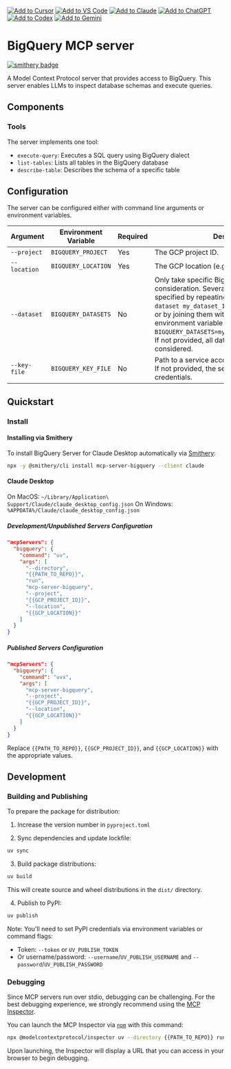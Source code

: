 [![Add to Cursor](https://fastmcp.me/badges/cursor_dark.svg)](https://fastmcp.me/MCP/Details/559/bigquery)
[![Add to VS Code](https://fastmcp.me/badges/vscode_dark.svg)](https://fastmcp.me/MCP/Details/559/bigquery)
[![Add to Claude](https://fastmcp.me/badges/claude_dark.svg)](https://fastmcp.me/MCP/Details/559/bigquery)
[![Add to ChatGPT](https://fastmcp.me/badges/chatgpt_dark.svg)](https://fastmcp.me/MCP/Details/559/bigquery)
[![Add to Codex](https://fastmcp.me/badges/codex_dark.svg)](https://fastmcp.me/MCP/Details/559/bigquery)
[![Add to Gemini](https://fastmcp.me/badges/gemini_dark.svg)](https://fastmcp.me/MCP/Details/559/bigquery)

# BigQuery MCP server

[![smithery badge](https://smithery.ai/badge/mcp-server-bigquery)](https://smithery.ai/server/mcp-server-bigquery)

A Model Context Protocol server that provides access to BigQuery. This server enables LLMs to inspect database schemas and execute queries.

## Components

### Tools

The server implements one tool:

- `execute-query`: Executes a SQL query using BigQuery dialect
- `list-tables`: Lists all tables in the BigQuery database
- `describe-table`: Describes the schema of a specific table

## Configuration

The server can be configured either with command line arguments or environment variables.

| Argument     | Environment Variable | Required | Description                                                                                                                                                                                                                                                                                                                                                    |
| ------------ | -------------------- | -------- | -------------------------------------------------------------------------------------------------------------------------------------------------------------------------------------------------------------------------------------------------------------------------------------------------------------------------------------------------------------- |
| `--project`  | `BIGQUERY_PROJECT`   | Yes      | The GCP project ID.                                                                                                                                                                                                                                                                                                                                            |
| `--location` | `BIGQUERY_LOCATION`  | Yes      | The GCP location (e.g. `europe-west9`).                                                                                                                                                                                                                                                                                                                        |
| `--dataset`  | `BIGQUERY_DATASETS`  | No       | Only take specific BigQuery datasets into consideration. Several datasets can be specified by repeating the argument (e.g. `--dataset my_dataset_1 --dataset my_dataset_2`) or by joining them with a comma in the environment variable (e.g. `BIGQUERY_DATASETS=my_dataset_1,my_dataset_2`). If not provided, all datasets in the project will be considered. |
| `--key-file` | `BIGQUERY_KEY_FILE`  | No       | Path to a service account key file for BigQuery. If not provided, the server will use the default credentials.                                                                                                                                                                                                                                                 |

## Quickstart

### Install

#### Installing via Smithery

To install BigQuery Server for Claude Desktop automatically via [Smithery](https://smithery.ai/server/mcp-server-bigquery):

```bash
npx -y @smithery/cli install mcp-server-bigquery --client claude
```

#### Claude Desktop

On MacOS: `~/Library/Application\ Support/Claude/claude_desktop_config.json`
On Windows: `%APPDATA%/Claude/claude_desktop_config.json`

##### Development/Unpublished Servers Configuration</summary>

```json
"mcpServers": {
  "bigquery": {
    "command": "uv",
    "args": [
      "--directory",
      "{{PATH_TO_REPO}}",
      "run",
      "mcp-server-bigquery",
      "--project",
      "{{GCP_PROJECT_ID}}",
      "--location",
      "{{GCP_LOCATION}}"
    ]
  }
}
```

##### Published Servers Configuration

```json
"mcpServers": {
  "bigquery": {
    "command": "uvx",
    "args": [
      "mcp-server-bigquery",
      "--project",
      "{{GCP_PROJECT_ID}}",
      "--location",
      "{{GCP_LOCATION}}"
    ]
  }
}
```

Replace `{{PATH_TO_REPO}}`, `{{GCP_PROJECT_ID}}`, and `{{GCP_LOCATION}}` with the appropriate values.

## Development

### Building and Publishing

To prepare the package for distribution:

1. Increase the version number in `pyproject.toml`

2. Sync dependencies and update lockfile:

```bash
uv sync
```

3. Build package distributions:

```bash
uv build
```

This will create source and wheel distributions in the `dist/` directory.

4. Publish to PyPI:

```bash
uv publish
```

Note: You'll need to set PyPI credentials via environment variables or command flags:

- Token: `--token` or `UV_PUBLISH_TOKEN`
- Or username/password: `--username`/`UV_PUBLISH_USERNAME` and `--password`/`UV_PUBLISH_PASSWORD`

### Debugging

Since MCP servers run over stdio, debugging can be challenging. For the best debugging
experience, we strongly recommend using the [MCP Inspector](https://github.com/modelcontextprotocol/inspector).

You can launch the MCP Inspector via [`npm`](https://docs.npmjs.com/downloading-and-installing-node-js-and-npm) with this command:

```bash
npx @modelcontextprotocol/inspector uv --directory {{PATH_TO_REPO}} run mcp-server-bigquery
```

Upon launching, the Inspector will display a URL that you can access in your browser to begin debugging.
